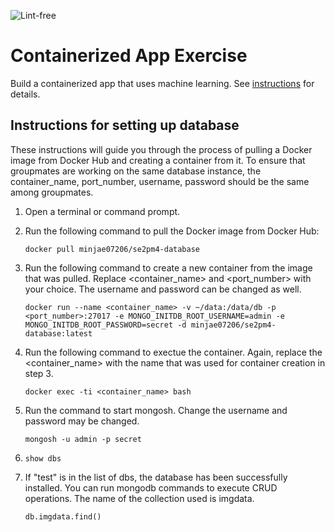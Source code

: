 ![Lint-free](https://github.com/nyu-software-engineering/containerized-app-exercise/actions/workflows/lint.yml/badge.svg)

# Containerized App Exercise

Build a containerized app that uses machine learning. See [instructions](./instructions.md) for details.

## Instructions for setting up database

These instructions will guide you through the process of pulling a Docker image from Docker Hub and creating a container from it. To ensure that groupmates are working on the same database instance, the container_name, port_number, username, password should be the same among groupmates.


1. Open a terminal or command prompt.
2. Run the following command to pull the Docker image from Docker Hub:

    ```
    docker pull minjae07206/se2pm4-database
    ```
    
3. Run the following command to create a new container from the image that was pulled. Replace <container_name> and <port_number> with your choice. The username and password can be changed as well.

    ```
    docker run --name <container_name> -v ~/data:/data/db -p <port_number>:27017 -e MONGO_INITDB_ROOT_USERNAME=admin -e MONGO_INITDB_ROOT_PASSWORD=secret -d minjae07206/se2pm4-database:latest
    ```
4. Run the following command to exectue the container. Again, replace the <container_name> with the name that was used for container creation in step 3.
    ```
    docker exec -ti <container_name> bash
    ```
5. Run the command to start mongosh. Change the username and password may be changed.
    ```
    mongosh -u admin -p secret
    ```
6. 
    ```
    show dbs
    ```
7. If "test" is in the list of dbs, the database has been successfully installed. You can run mongodb commands to execute CRUD operations. The name of the collection used is imgdata.
    ```
    db.imgdata.find()
    ```
